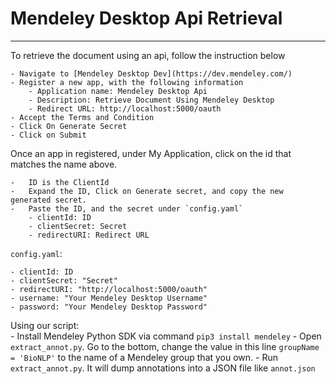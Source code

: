 # Mendeley Desktop Api Retrieval
___
To retrieve the document using an api, follow the instruction below

    - Navigate to [Mendeley Desktop Dev](https://dev.mendeley.com/)
    - Register a new app, with the following information
        - Application name: Mendeley Desktop Api
        - Description: Retrieve Document Using Mendeley Desktop 
        - Redirect URL: http://localhost:5000/oauth 
    - Accept the Terms and Condition
    - Click On Generate Secret
    - Click on Submit 

Once an app in registered, under My Application, click on the id that matches the name above.

    -   ID is the ClientId 
    -   Expand the ID, Click on Generate secret, and copy the new generated secret.
    -   Paste the ID, and the secret under `config.yaml`
        - clientId: ID 
        - clientSecret: Secret 
        - redirectURI: Redirect URL

`config.yaml`:

    - clientId: ID
    - clientSecret: "Secret"
    - redirectURI: "http://localhost:5000/oauth"
    - username: "Your Mendeley Desktop Username"
    - password: "Your Mendeley Desktop Password"

Using our script:  
    - Install Mendeley Python SDK via command `pip3 install mendeley`
    - Open `extract_annot.py`. Go to the bottom, change the value in this line `groupName = 'BioNLP'`
      to the name of a Mendeley group that you own. 
    - Run `extract_annot.py`. It will dump annotations into a JSON file like `annot.json`
      

